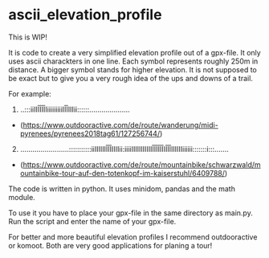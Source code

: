 # ascii_elevation_profile

This is WIP!

It is code to create a very simplified elevation profile out of a gpx-file. It only uses ascii charackters in one line.
Each symbol represents roughly 250m in distance. A bigger symbol stands for higher elevation.
It is not supposed to be exact but to give you a very rough idea of the ups and downs of a trail. 


For example:

1. ..:::iiIIÎÎÎÎIiiiiiiiiiIÎÎIIIii::::::.................... 
 * (https://www.outdooractive.com/de/route/wanderung/midi-pyrenees/pyrenees2018tag61/127256744/) 
2. ........................:::::::::::iiIIIIIIÎÎÎIIIIii:iiiiIIIIIIIIIIIÎÎÎÎÎÎIÎÎÎIIIIIIiiiiii:::::::i:::....... 
 * (https://www.outdooractive.com/de/route/mountainbike/schwarzwald/mountainbike-tour-auf-den-totenkopf-im-kaiserstuhl/6409788/)


The code is written in python. It uses minidom, pandas and the math module.

To use it you have to place your gpx-file in the same directory as main.py. Run the script and enter the name of your gpx-file.


For better and more beautiful elevation profiles I recommend outdooractive or komoot. Both are very good applications for planing a tour!


 
  


 

